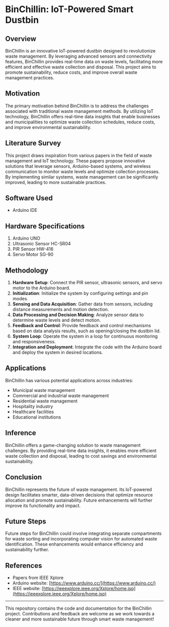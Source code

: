 # BinChillin: IoT-Powered Smart Dustbin

## Overview

BinChillin is an innovative IoT-powered dustbin designed to revolutionize waste management. By leveraging advanced sensors and connectivity features, BinChillin provides real-time data on waste levels, facilitating more efficient and effective waste collection and disposal. This project aims to promote sustainability, reduce costs, and improve overall waste management practices.

## Motivation

The primary motivation behind BinChillin is to address the challenges associated with traditional waste management methods. By utilizing IoT technology, BinChillin offers real-time data insights that enable businesses and municipalities to optimize waste collection schedules, reduce costs, and improve environmental sustainability.

## Literature Survey

This project draws inspiration from various papers in the field of waste management and IoT technology. These papers propose innovative solutions that leverage sensors, Arduino-based systems, and wireless communication to monitor waste levels and optimize collection processes. By implementing similar systems, waste management can be significantly improved, leading to more sustainable practices.

## Software Used

- Arduino IDE

## Hardware Specifications

1. Arduino UNO
2. Ultrasonic Sensor HC-SR04
3. PIR Sensor HW-416
4. Servo Motor SG-90

## Methodology

1. **Hardware Setup**: Connect the PIR sensor, ultrasonic sensors, and servo motor to the Arduino board.
2. **Initialization**: Initialize the system by configuring settings and pin modes.
3. **Sensing and Data Acquisition**: Gather data from sensors, including distance measurements and motion detection.
4. **Data Processing and Decision Making**: Analyze sensor data to determine waste levels and detect motion.
5. **Feedback and Control**: Provide feedback and control mechanisms based on data analysis results, such as opening/closing the dustbin lid.
6. **System Loop**: Operate the system in a loop for continuous monitoring and responsiveness.
7. **Integration and Deployment**: Integrate the code with the Arduino board and deploy the system in desired locations.

## Applications

BinChillin has various potential applications across industries:

- Municipal waste management
- Commercial and industrial waste management
- Residential waste management
- Hospitality industry
- Healthcare facilities
- Educational institutions

## Inference

BinChillin offers a game-changing solution to waste management challenges. By providing real-time data insights, it enables more efficient waste collection and disposal, leading to cost savings and environmental sustainability.

## Conclusion

BinChillin represents the future of waste management. Its IoT-powered design facilitates smarter, data-driven decisions that optimize resource allocation and promote sustainability. Future enhancements will further improve its functionality and impact.

## Future Steps

Future steps for BinChillin could involve integrating separate compartments for waste sorting and incorporating computer vision for automated waste identification. These enhancements would enhance efficiency and sustainability further.

## References

- Papers from IEEE Xplore
- Arduino website: [https://www.arduino.cc/](https://www.arduino.cc/)
- IEEE website: [https://ieeexplore.ieee.org/Xplore/home.jsp](https://ieeexplore.ieee.org/Xplore/home.jsp)

---

This repository contains the code and documentation for the BinChillin project. Contributions and feedback are welcome as we work towards a cleaner and more sustainable future through smart waste management!
